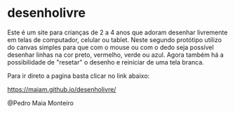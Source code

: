 # desenholivre

Este é um site para crianças de 2 a 4 anos que adoram desenhar livremente em telas de computador, celular ou tablet.
Neste segundo protótipo utilizo do canvas simples para que com o mouse ou com o dedo seja possível desenhar linhas na cor preto, vermelho, verde ou azul. Agora também há a possibilidade de "resetar" o desenho e reiniciar de uma tela branca. 

Para ir direto a pagina basta clicar no link abaixo:

https://maiam.github.io/desenholivre/


@Pedro Maia Monteiro
